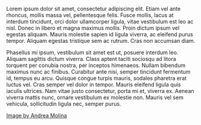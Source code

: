 Lorem ipsum dolor sit amet, consectetur adipiscing elit. Etiam vel ante rhoncus, mollis massa vel, pellentesque felis. Fusce mollis, lacus at interdum tincidunt, orci dolor ullamcorper ligula, vitae vestibulum est leo ac nisl. Donec in libero et magna maximus mollis. Proin dictum ipsum vel egestas aliquam. Mauris molestie sapien id ligula viverra, ac eleifend purus tempor. Aliquam egestas tristique sem ac rutrum. Cras non accumsan diam.

Phasellus mi ipsum, vestibulum sit amet est ut, posuere interdum leo. Aliquam sagittis dictum viverra. Class aptent taciti sociosqu ad litora torquent per conubia nostra, per inceptos himenaeos. Nullam bibendum maximus nunc ac finibus. Curabitur ante nisi, semper tincidunt fermentum id, tempus eu arcu. Quisque congue turpis mauris, sodales pharetra erat luctus vel. Cras semper vel dolor in tempor. Mauris eleifend ligula quis iaculis ultrices. Nam vitae justo consectetur, porta mi et, viverra ex. Aenean viverra mattis nunc, ornare vestibulum ex molestie non. Mauris vel sem vehicula, sollicitudin ligula nec, semper purus. 

[Image by Andrea Molina](https://unsplash.com/photos/26pYwKMNhdM)

